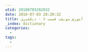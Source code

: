 ```yaml
---
utid: 20180703202032
date: 2018-07-03 20:20:32
title: آموزش سویفت قسمت ۷ - دیکشنری
_index: dictionary
categories:
  -
tags:
  -
---
```

